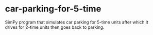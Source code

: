# car-parking-for-5-time
SimPy program that simulates car parking for 5-time units after which it drives for 2-time units then goes back to parking.
